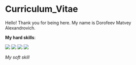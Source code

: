 # Curriculum_Vitae

Hello! Thank you for being here.
My name is Dorofeev Matvey Alexandrovich.


**My hard skills**:

<p>
  <img src="https://img.shields.io/badge/Python-092E20?style=for-the-badge&logo=python&logoColor=white" />
  <img src="https://img.shields.io/badge/Bootstrap-563D7C?style=for-the-badge&logo=bootstrap&logoColor=white" />
  <img src="https://img.shields.io/badge/Django-092E20?style=for-the-badge&logo=django&logoColor=white" />
  
  <img src="https://img.shields.io/badge/Flask-000000?style=for-the-badge&logo=flask&logoColor=white" />

</p>

*My soft skill*
